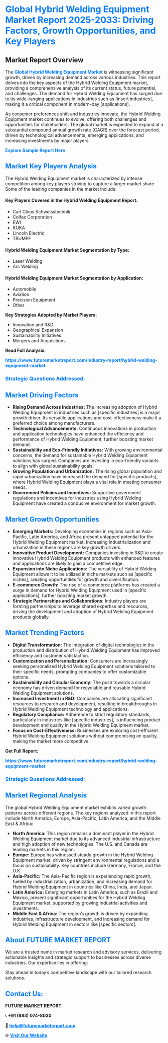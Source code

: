 <h1 style="color: #007BFF;">Global Hybrid Welding Equipment Market Report 2025-2033: Driving Factors, Growth Opportunities, and Key Players</h1>

<section id="overview">
<h2>Market Report Overview</h2>
<p>The <a href="https://www.futuremarketreport.com/industry-report/hybrid-welding-equipment-market" style="color: #007BFF; text-decoration: none;"><strong>Global Hybrid Welding Equipment Market</strong></a> is witnessing significant growth, driven by increasing demand across various industries. This report delves into the key aspects of the Hybrid Welding Equipment market, providing a comprehensive analysis of its current status, future potential, and challenges. The demand for Hybrid Welding Equipment has surged due to its wide-ranging applications in industries such as [insert industries], making it a critical component in modern-day [applications].</p>
<p>As consumer preferences shift and industries innovate, the Hybrid Welding Equipment market continues to evolve, offering both challenges and opportunities for stakeholders. The global market is expected to expand at a substantial compound annual growth rate (CAGR) over the forecast period, driven by technological advancements, emerging applications, and increasing investments by major players.</p>
</section>

<section id="overview">
<p><a href="https://www.futuremarketreport.com/request-sample/reportId=50533" style="color: #007BFF; text-decoration: none;"><strong>Explore Sample Report Here</strong></a></p>
</section>

<section id="key-players">
<h2 style="color: #007BFF;">Market Key Players Analysis</h2>
<p>The Hybrid Welding Equipment market is characterized by intense competition among key players striving to capture a larger market share. Some of the leading companies in the market include:</p>
<h4>Key Players Covered in the Hybrid Welding Equipment Report:</h4>
<ul><li>Carl Cloos Schweisstechnik</li><li>Colfax Corporation</li><li>EWI</li><li>KUKA</li><li>Lincoln Electric</li><li>TRUMPF</li></ul>
<h4>Hybrid Welding Equipment Market Segmentation by Type:</h4>
<ul><li>Laser Welding</li><li>Arc Welding</li></ul>

<h4>Hybrid Welding Equipment Market Segmentation by Application:</h4>
<ul><li>Automobile</li><li>Aviation</li><li>Precision Equipment</li><li>Other</li></ul>
<p><strong>Key Strategies Adopted by Market Players:</strong></p>
<ul>
<li>Innovation and R&D</li>
<li>Geographical Expansion</li>
<li>Sustainability Initiatives</li>
<li>Mergers and Acquisitions</li>
</ul>
</section>

<section>
<p><strong>Read Full Analysis: </strong></p><a href="https://www.futuremarketreport.com/industry-report/hybrid-welding-equipment-market" style="color: #007BFF; text-decoration: none;"><strong>https://www.futuremarketreport.com/industry-report/hybrid-welding-equipment-market</strong></a>
<h3 style="color: #007BFF;">Strategic Questions Addressed:</h3>
</section>

<section id="driving-factors">
<h2 style="color: #007BFF;">Market Driving Factors</h2>
<ul>
<li><strong>Rising Demand Across Industries:</strong> The increasing adoption of Hybrid Welding Equipment in industries such as [specific industries] is a major growth driver. Its versatile applications and cost-effectiveness make it a preferred choice among manufacturers.</li>
<li><strong>Technological Advancements:</strong> Continuous innovations in production and application technologies have enhanced the efficiency and performance of Hybrid Welding Equipment, further boosting market demand.</li>
<li><strong>Sustainability and Eco-Friendly Initiatives:</strong> With growing environmental concerns, the demand for sustainable Hybrid Welding Equipment solutions has surged. Companies are investing in eco-friendly variants to align with global sustainability goals.</li>
<li><strong>Growing Population and Urbanization:</strong> The rising global population and rapid urbanization have increased the demand for [specific products], where Hybrid Welding Equipment plays a vital role in meeting consumer needs.</li>
<li><strong>Government Policies and Incentives:</strong> Supportive government regulations and incentives for industries using Hybrid Welding Equipment have created a conducive environment for market growth.</li>
</ul>
</section>

<section id="growth-opportunities">
<h2 style="color: #007BFF;">Market Growth Opportunities</h2>
<ul>
<li><strong>Emerging Markets:</strong> Developing economies in regions such as Asia-Pacific, Latin America, and Africa present untapped potential for the Hybrid Welding Equipment market. Increasing industrialization and urbanization in these regions are key growth drivers.</li>
<li><strong>Innovative Product Development:</strong> Companies investing in R&D to create innovative Hybrid Welding Equipment products with enhanced features and applications are likely to gain a competitive edge.</li>
<li><strong>Expansion into Niche Applications:</strong> The versatility of Hybrid Welding Equipment allows it to be utilized in niche markets such as [specific niches], creating opportunities for growth and diversification.</li>
<li><strong>E-commerce Growth:</strong> The rise of e-commerce platforms has created a surge in demand for Hybrid Welding Equipment used in [specific applications], further boosting market growth.</li>
<li><strong>Strategic Partnerships and Collaborations:</strong> Industry players are forming partnerships to leverage shared expertise and resources, driving the development and adoption of Hybrid Welding Equipment products globally.</li>
</ul>
</section>

<section id="trending-factors">
<h2 style="color: #007BFF;">Market Trending Factors</h2>
<ul>
<li><strong>Digital Transformation:</strong> The integration of digital technologies in the production and distribution of Hybrid Welding Equipment has improved efficiency and customer satisfaction.</li>
<li><strong>Customization and Personalization:</strong> Consumers are increasingly seeking personalized Hybrid Welding Equipment solutions tailored to their specific needs, prompting companies to offer customizable options.</li>
<li><strong>Sustainability and Circular Economy:</strong> The push towards a circular economy has driven demand for recyclable and reusable Hybrid Welding Equipment solutions.</li>
<li><strong>Increased Investment in R&D:</strong> Companies are allocating significant resources to research and development, resulting in breakthroughs in Hybrid Welding Equipment technology and applications.</li>
<li><strong>Regulatory Compliance:</strong> Adherence to strict regulatory standards, particularly in industries like [specific industries], is influencing product development and quality in the Hybrid Welding Equipment market.</li>
<li><strong>Focus on Cost-Effectiveness:</strong> Businesses are exploring cost-efficient Hybrid Welding Equipment solutions without compromising on quality, making the market more competitive.</li>
</ul>
</section>

<section>
<p><strong>Get Full Report: </strong></p><a href="https://www.futuremarketreport.com/industry-report/hybrid-welding-equipment-market" style="color: #007BFF; text-decoration: none;"><strong>https://www.futuremarketreport.com/industry-report/hybrid-welding-equipment-market</strong></a>
<h3 style="color: #007BFF;">Strategic Questions Addressed:</h3>
</section>


<section id="regional-analysis">
<h2 style="color: #007BFF;">Market Regional Analysis</h2>
<p>The global Hybrid Welding Equipment market exhibits varied growth patterns across different regions. The key regions analyzed in this report include North America, Europe, Asia-Pacific, Latin America, and the Middle East & Africa:</p>
<ul>
<li><strong>North America:</strong> This region remains a dominant player in the Hybrid Welding Equipment market due to its advanced industrial infrastructure and high adoption of new technologies. The U.S. and Canada are leading markets in this region.</li>
<li><strong>Europe:</strong> Europe has witnessed steady growth in the Hybrid Welding Equipment market, driven by stringent environmental regulations and a focus on sustainability. Key countries include Germany, France, and the U.K.</li>
<li><strong>Asia-Pacific:</strong> The Asia-Pacific region is experiencing rapid growth, fueled by industrialization, urbanization, and increasing demand for Hybrid Welding Equipment in countries like China, India, and Japan.</li>
<li><strong>Latin America:</strong> Emerging markets in Latin America, such as Brazil and Mexico, present significant opportunities for the Hybrid Welding Equipment market, supported by growing industrial activities and investments.</li>
<li><strong>Middle East & Africa:</strong> The region’s growth is driven by expanding industries, infrastructure development, and increasing demand for Hybrid Welding Equipment in sectors like [specific sectors].</li>
</ul>
</section>

<footer>
<h2 style="color: #007BFF;">About FUTURE MARKET REPORT</h2>
<p>We are a trusted name in market research and advisory services, delivering actionable insights and strategic support to businesses across diverse industries. Our expertise lies in offering:</p>

<p>Stay ahead in today’s competitive landscape with our tailored research solutions.</p>

<h2 style="color: #007BFF;">Contact Us:</h2>
<p><strong>FUTURE MARKET REPORT</strong></p>
<p>📞 <strong>+91 (883) 074-8030</strong></p>
<p>📧 <strong><a href="mailto:help@futuremarketreport.com" style="color: #007BFF;">help@futuremarketreport.com</a></strong></p>
<p>🌐 <strong><a href="https://www.futuremarketreport.com/" style="color: #007BFF;">Visit Our Website</a></strong></p>
</footer>